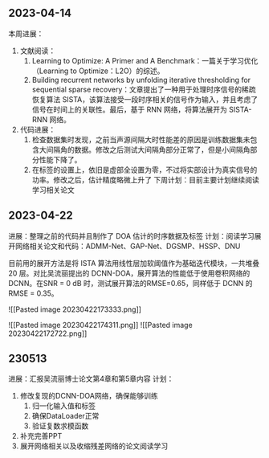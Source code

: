 ## 2023-04-14

本周进展：
1. 文献阅读：
	1. Learning to Optimize: A Primer and A Benchmark：一篇关于学习优化（Learning to Optimize：L2O）的综述。
	2. Building recurrent networks by unfolding iterative thresholding for sequential sparse recovery：文章提出了一种用于处理时序信号的稀疏恢复算法 SISTA，该算法接受一段时序相关的信号作为输入，并且考虑了信号在时间上的关联性。最后，基于 RNN 网络，将算法展开为 SISTA-RNN 网络。
2. 代码进展：
	1. 检查数据集时发现，之前当声源间隔大时性能差的原因是训练数据集未包含大间隔角的数据。修改之后测试大间隔角部分正常了，但是小间隔角部分性能下降了。
	2. 在标签的设置上，依旧是虚部全设置为零，不过将实部设计为真实信号的功率。修改之后，估计精度略微上升了
下周计划：目前主要计划继续阅读学习相关论文
 
## 2023-04-22

进展：整理之前的代码并且制作了 DOA 估计的时序数据及标签
计划：阅读学习展开网络相关论文和代码：ADMM-Net、GAP-Net、DGSMP、HSSP、DNU

目前用的展开方法是将 ISTA 算法用线性层加软阈值作为基础迭代模块，一共堆叠 20 层。对比吴流丽提出的 DCNN-DOA，展开算法的性能低于使用卷积网络的DCNN。在SNR = 0 dB 时，测试展开算法的RMSE=0.65，同样低于 DCNN 的 RMSE = 0.35。

![[Pasted image 20230422173333.png]]

![[Pasted image 20230422174311.png]]
![[Pasted image 20230422172722.png]]

## 230513

进展：汇报吴流丽博士论文第4章和第5章内容
计划：
1. 修改复现的DCNN-DOA网络，确保能够训练
	1. 归一化输入值和标签
	2. 确保DataLoader正常
	3. 验证复数求模函数
2. 补充完善PPT
3. 展开网络相关以及收缩残差网络的论文阅读学习

